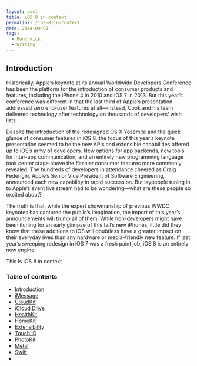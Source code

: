 ```yaml
---
layout: post
title: iOS 8 in context
permalink: /ios-8-in-context
date: 2014-09-01
tags:
  - Punchkick
  - Writing
---
```


## Introduction

Historically, Apple’s keynote at its annual Worldwide Developers Conference has been the platform for the introduction of consumer products and features, including the iPhone 4 in 2010 and iOS 7 in 2013. But this year’s conference was different in that the last third of Apple’s presentation addressed zero end-user features at all—instead, Cook and his team delivered technology after technology on thousands of developers’ wish lists.

Despite the introduction of the redesigned OS X Yosemite and the quick glance at consumer features in iOS 8, the focus of this year’s keynote presentation seemed to be the new APIs and extensible capabilities offered up to iOS’s army of developers. New options for app backends, new tools for inter-app communication, and an entirely new programming language took center stage above the flashier consumer features more commonly revealed. The hundreds of developers in attendance cheered as Craig Federighi, Apple’s Senior Vice President of Software Engineering, announced each new capability in rapid succession. But laypeople tuning in to Apple’s event live stream had to be wondering—what are these people so excited about?

The truth is that, while the expert showmanship of previous WWDC keynotes has captured the public’s imagination, the import of this year’s announcements will trump all of them. While non-developers might have been itching for an early glimpse of this fall’s new iPhones, little did they know that these additions to iOS will doubtless have a greater impact on their everyday lives than any hardware or media-friendly new feature. If last year’s sweeping redesign in iOS 7 was a fresh paint job, iOS 8 is an entirely new engine.

This is iOS 8 in context.

### Table of contents

- [Introduction](#introduction)
- [iMessage](/ios-8-imessage)
- [CloudKit](/ios-8-cloudkit)
- [iCloud Drive](/ios-8-icloud-drive)
- [HealthKit](/ios-8-healthkit)
- [HomeKit](/ios-8-homekit)
- [Extensibility](/ios-8-extensibility)
- [Touch ID](/ios-8-touch-id)
- [PhotoKit](/ios-8-photokit)
- [Metal](/ios-8-metal)
- [Swift](/ios-8-swift)
- []()